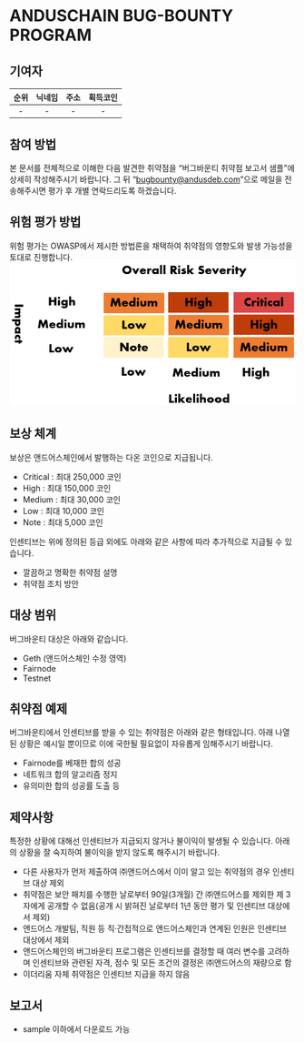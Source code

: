 # ANDUSCHAIN BUG-BOUNTY PROGRAM


## 기여자
| 순위 | 닉네임 | 주소 | 획득코인| 
|:----:|:-------:|:-----:|:-------:|
|  -  |   -    |   -  |   -    |


## 참여 방법
본 문서를 전체적으로 이해한 다음 발견한 취약점을 “버그바운티 취약점 보고서 샘플”에 상세히 작성해주시기 바랍니다. 그 뒤 “bugbounty@andusdeb.com”으로 메일을 전송해주시면 평가 후 개별 연락드리도록 하겠습니다.


## 위험 평가 방법
위험 평가는 OWASP에서 제시한 방법론을 채택하여 취약점의 영향도와 발생 가능성을 토대로 진행합니다. 
![SEVERITY](https://github.com/anduschain/bugbounty/blob/master/img/severity.png)


## 보상 체계
보상은 앤드어스체인에서 발행하는 다온 코인으로 지급됩니다. 
* Critical : 최대 250,000 코인 
* High : 최대 150,000 코인
* Medium : 최대 30,000 코인
* Low : 최대 10,000 코인
* Note : 최대 5,000 코인 

인센티브는 위에 정의된 등급 외에도 아래와 같은 사항에 따라 추가적으로 지급될 수 있습니다. 
* 깔끔하고 명확한 취약점 설명
* 취약점 조치 방안


## 대상 범위 
버그바운티 대상은 아래와 같습니다. 
* Geth (앤드어스체인 수정 영역)
* Fairnode 
* Testnet 


## 취약점 예제 
버그바운티에서 인센티브를 받을 수 있는 취약점은 아래와 같은 형태입니다. 아래 나열된 상황은 예시일 뿐이므로 이에 국한될 필요없이 자유롭게 임해주시기 바랍니다. 
* Fairnode를 베재한 합의 성공
* 네트워크 합의 알고리즘 정지
* 유의미한 합의 성공률 도출 등 


## 제약사항 
특정한 상황에 대해선 인센티브가 지급되지 않거나 불이익이 발생될 수 있습니다. 아래의 상황을 잘 숙지하여 불이익을 받지 않도록 해주시기 바랍니다.
* 다른 사용자가 먼저 제출하여 ㈜앤드어스에서 이미 알고 있는 취약점의 경우 인센티브 대상 제외
* 취약점은 보안 패치를 수행한 날로부터 90일(3개월) 간 ㈜앤드어스를 제외한 제 3자에게 공개할 수 없음(공개 시 밝혀진 날로부터 1년 동안 평가 및 인센티브 대상에서 제외)
* 앤드어스 개발팀, 직원 등 직·간접적으로 앤드어스체인과 연계된 인원은 인센티브 대상에서 제외 
* 앤드어스체인의 버그바운티 프로그램은 인센티브를 결정할 때 여러 변수를 고려하며 인센티브와 관련된 자격, 점수 및 모든 조건의 결정은 ㈜앤드어스의 재량으로 함
* 이더리움 자체 취약점은 인센티브 지급을 하지 않음


## 보고서
* sample 이하에서 다운로드 가능
